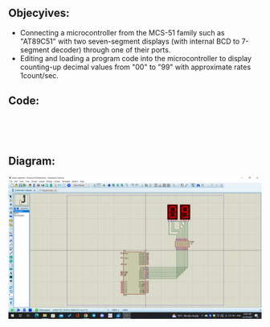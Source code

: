 ## Objecyives: 

- Connecting a microcontroller from the MCS-51 family such as "AT89C51" with two seven-segment displays (with internal BCD to 7-segment decoder) through one of their ports.
- Editing and loading a program code into the microcontroller to display counting-up decimal values from "00" to "99" with approximate rates 1count/sec.

## Code:
```




```

## Diagram:
![Diagram](https://github.com/ahmed79ramdan/8051_MCS/blob/master/MCS-51%20Driving%20Two%207-Segments/7%20seg.png)
